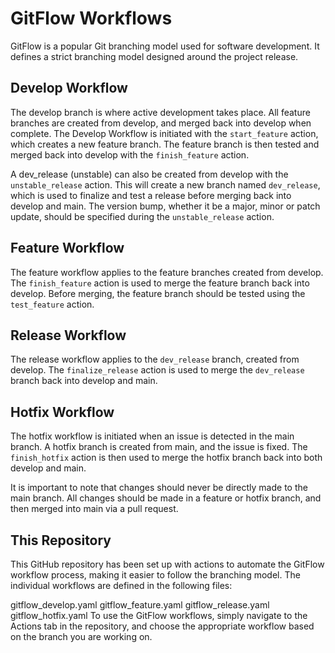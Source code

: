 # GitFlow Workflows

GitFlow is a popular Git branching model used for software development. It defines a strict branching model designed around the project release.

## Develop Workflow
The develop branch is where active development takes place. All feature branches are created from develop, and merged back into develop when complete. The Develop Workflow is initiated with the `start_feature` action, which creates a new feature branch. The feature branch is then tested and merged back into develop with the `finish_feature` action.

A dev_release (unstable) can also be created from develop with the `unstable_release` action. This will create a new branch named `dev_release`, which is used to finalize and test a release before merging back into develop and main. The version bump, whether it be a major, minor or patch update, should be specified during the `unstable_release` action.

## Feature Workflow
The feature workflow applies to the feature branches created from develop. The `finish_feature` action is used to merge the feature branch back into develop. Before merging, the feature branch should be tested using the `test_feature` action.

## Release Workflow
The release workflow applies to the `dev_release` branch, created from develop. The `finalize_release` action is used to merge the `dev_release` branch back into develop and main.

## Hotfix Workflow
The hotfix workflow is initiated when an issue is detected in the main branch. A hotfix branch is created from main, and the issue is fixed. The `finish_hotfix` action is then used to merge the hotfix branch back into both develop and main.

It is important to note that changes should never be directly made to the main branch. All changes should be made in a feature or hotfix branch, and then merged into main via a pull request.

## This Repository 
This GitHub repository has been set up with actions to automate the GitFlow workflow process, making it easier to follow the branching model. The individual workflows are defined in the following files:

gitflow_develop.yaml
gitflow_feature.yaml
gitflow_release.yaml
gitflow_hotfix.yaml
To use the GitFlow workflows, simply navigate to the Actions tab in the repository, and choose the appropriate workflow based on the branch you are working on.
